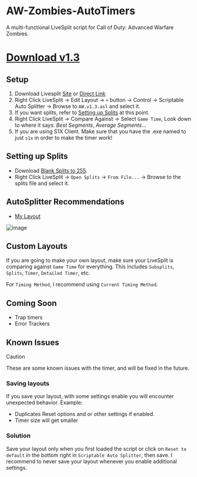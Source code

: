 # AW-Zombies-AutoTimers
A multi-functional LiveSplit script for Call of Duty: Advanced Warfare Zombies. 

# [Download v1.3](https://github.com/oJumpy/AW-Zombies-AutoTimers/releases/download/v1.3/AW.v1.3.asl)

## Setup
1. Download Livesplit [Site](https://livesplit.org/downloads/) or [Direct Link](https://github.com/LiveSplit/LiveSplit/releases/download/1.8.33/LiveSplit_1.8.33.zip)
1. Right Click LiveSplit → Edit Layout → `+` button → Control → Scriptable Auto Splitter → Browse to `AW.v1.3.asl` and select it.
1. If you want splits, refer to [Setting up Splits](#setting-up-splits) at this point.
1. Right Click LiveSplit → Compare Against → Select `Game Time`, Look down to where it says: *Best Segments*, *Average Segments*...
1. If you are using S1X Client. Make sure that you have the .exe named to just `s1x` in order to make the timer work!

## Setting up Splits
- Download [Blank Splits to 255](https://github.com/oJumpy/IW7-Zombies-AutoTimers/releases/download/v1/Blank.to.255.lss).
- Right Click LiveSplit → `Open Splits` → `From File...` → Browse to the splits file and select it.

## AutoSplitter Recommendations
- [My Layout](https://github.com/oJumpy/IW7-Zombies-AutoTimers/releases/download/v1/recommended_layout.lsl)

![image](https://github.com/user-attachments/assets/bc4814cd-a41c-4bf2-96f1-f2672858ae19)

## Custom Layouts
If you are going to make your own layout, make sure your LiveSplit is comparing against `Game Time` for everything. This includes `Subsplits`, `Splits`, `Timer`, `Detailed Timer`, etc.

For `Timing Method`, I recommend using `Current Timing Method`.

## Coming Soon
- Trap timers
- Error Trackers

## Known Issues
> [!CAUTION]
> These are some known issues with the timer, and will be fixed in the future.
> ### Saving layouts
> If you save your layout, with some settings enable you will encounter unexpected behavior. Example:
> - Duplicates Reset options and or other settings if enabled.
> - Timer size will get smaller
> ### Solution
> Save your layout only when you first loaded the script or click on `Reset to default` in the bottom right in `Scriptable Auto Splitter`, then save.
> I recommend to never save your layout whenever you enable additional settings.


